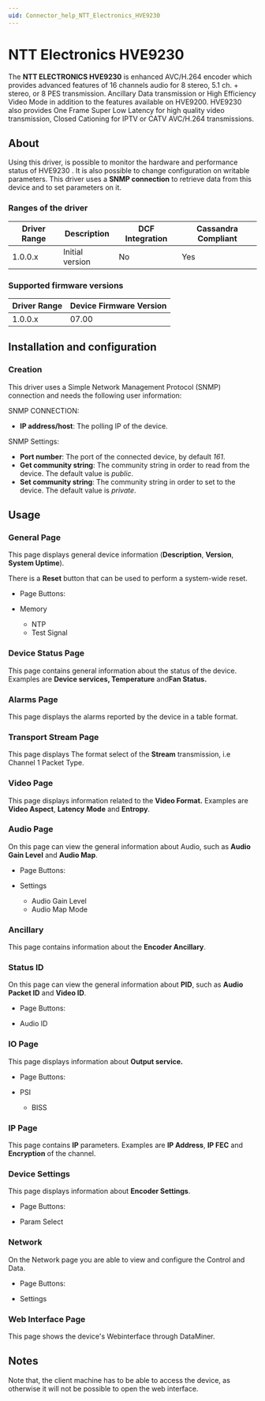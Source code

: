 ```yaml
---
uid: Connector_help_NTT_Electronics_HVE9230
---
```


# NTT Electronics HVE9230

The **NTT ELECTRONICS HVE9230** is enhanced AVC/H.264 encoder which provides advanced features of 16 channels audio for 8 stereo, 5.1 ch. + stereo, or 8 PES transmission. Ancillary Data transmission or High Efficiency Video Mode in addition to the features available on HVE9200. HVE9230 also provides One Frame Super Low Latency for high quality video transmission, Closed Cationing for IPTV or CATV AVC/H.264 transmissions.

## About

Using this driver, is possible to monitor the hardware and performance status of HVE9230 . It is also possible to change configuration on writable parameters. This driver uses a **SNMP connection** to retrieve data from this device and to set parameters on it.

### Ranges of the driver

| **Driver Range** | **Description** | **DCF Integration** | **Cassandra Compliant** |
|------------------|-----------------|---------------------|-------------------------|
| 1.0.0.x          | Initial version | No                  | Yes                     |

### Supported firmware versions

| **Driver Range** | **Device Firmware Version** |
|------------------|-----------------------------|
| 1.0.0.x          | 07.00                       |

## Installation and configuration

### Creation

This driver uses a Simple Network Management Protocol (SNMP) connection and needs the following user information:

SNMP CONNECTION:

- **IP address/host**: The polling IP of the device.

SNMP Settings:

- **Port number**: The port of the connected device, by default *161*.
- **Get community string**: The community string in order to read from the device. The default value is *public*.
- **Set community string**: The community string in order to set to the device. The default value is *private*.

## Usage

### General Page

This page displays general device information (**Description**, **Version**, **System Uptime**).

There is a **Reset** button that can be used to perform a system-wide reset.

- Page Buttons:

- Memory
  - NTP
  - Test Signal

### Device Status Page

This page contains general information about the status of the device. Examples are **Device services, Temperature** and**Fan Status.**

### Alarms Page

This page displays the alarms reported by the device in a table format.

### Transport Stream Page

This page displays The format select of the **Stream** transmission, i.e Channel 1 Packet Type.

### Video Page

This page displays information related to the **Video Format.** Examples are **Video Aspect**, **Latency** **Mode** and **Entropy**.

### Audio Page

On this page can view the general information about Audio, such as **Audio Gain Level** and **Audio Map**.

- Page Buttons:

- Settings
  - Audio Gain Level
  - Audio Map Mode

### Ancillary

This page contains information about the **Encoder Ancillary**.

### Status ID

On this page can view the general information about **PID**, such as **Audio Packet ID** and **Video ID**.

- Page Buttons:

- Audio ID

### IO Page

This page displays information about **Output service.**

- Page Buttons:

- PSI
  - BISS

### IP Page

This page contains **IP** parameters. Examples are **IP Address**, **IP FEC** and **Encryption** of the channel.

### Device Settings

This page displays information about **Encoder Settings**.

- Page Buttons:

- Param Select

### Network

On the Network page you are able to view and configure the Control and Data.

- Page Buttons:

- Settings

### Web Interface Page

This page shows the device's Webinterface through DataMiner.

## Notes

Note that, the client machine has to be able to access the device, as otherwise it will not be possible to open the web interface.

